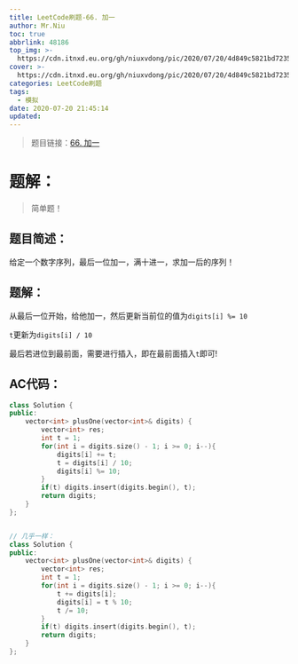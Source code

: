 ```yaml
---
title: LeetCode刷题-66. 加一
author: Mr.Niu
toc: true
abbrlink: 48186
top_img: >-
  https://cdn.itnxd.eu.org/gh/niuxvdong/pic/2020/07/20/4d849c5821bd7235d4066a88c51740b7.png
cover: >-
  https://cdn.itnxd.eu.org/gh/niuxvdong/pic/2020/07/20/4d849c5821bd7235d4066a88c51740b7.png
categories: LeetCode刷题
tags:
  - 模拟
date: 2020-07-20 21:45:14
updated:
---
```










> 题目链接：[66. 加一]( https://leetcode-cn.com/problems/plus-one/)



# 题解：



> 简单题！



## 题目简述：

给定一个数字序列，最后一位加一，满十进一，求加一后的序列！



## 题解：

从最后一位开始，给他加一，然后更新当前位的值为`digits[i] %= 10`

`t`更新为`digits[i] / 10`



最后若进位到最前面，需要进行插入，即在最前面插入`t`即可!

## AC代码：



```c++
class Solution {
public:
    vector<int> plusOne(vector<int>& digits) {
        vector<int> res;
        int t = 1;
        for(int i = digits.size() - 1; i >= 0; i--){
            digits[i] += t;
            t = digits[i] / 10;
            digits[i] %= 10;
        }
        if(t) digits.insert(digits.begin(), t);
        return digits;
    }
};


// 几乎一样：
class Solution {
public:
    vector<int> plusOne(vector<int>& digits) {
        vector<int> res;
        int t = 1;
        for(int i = digits.size() - 1; i >= 0; i--){
            t += digits[i];
            digits[i] = t % 10;
            t /= 10;
        }
        if(t) digits.insert(digits.begin(), t);
        return digits;
    }
};
```



